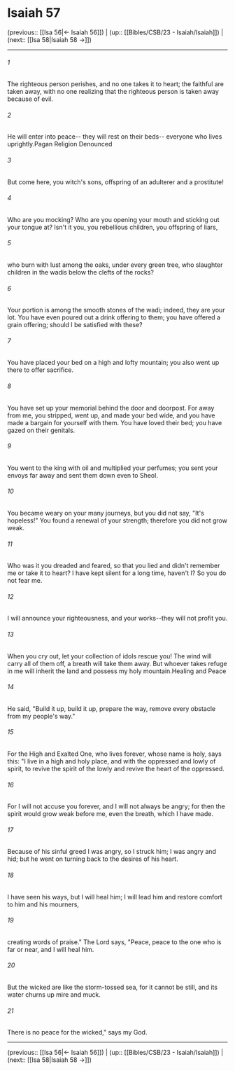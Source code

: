# Isaiah 57

(previous:: [[Isa 56|← Isaiah 56]]) | (up:: [[Bibles/CSB/23 - Isaiah/Isaiah]]) | (next:: [[Isa 58|Isaiah 58 →]])

***


###### 1 
The righteous person perishes, and no one takes it to heart; the faithful are taken away, with no one realizing that the righteous person is taken away because of evil. 

###### 2 
He will enter into peace-- they will rest on their beds-- everyone who lives uprightly.Pagan Religion Denounced 

###### 3 
But come here, you witch's sons, offspring of an adulterer and a prostitute! 

###### 4 
Who are you mocking? Who are you opening your mouth and sticking out your tongue at? Isn't it you, you rebellious children, you offspring of liars, 

###### 5 
who burn with lust among the oaks, under every green tree, who slaughter children in the wadis below the clefts of the rocks? 

###### 6 
Your portion is among the smooth stones of the wadi; indeed, they are your lot. You have even poured out a drink offering to them; you have offered a grain offering; should I be satisfied with these? 

###### 7 
You have placed your bed on a high and lofty mountain; you also went up there to offer sacrifice. 

###### 8 
You have set up your memorial behind the door and doorpost. For away from me, you stripped, went up, and made your bed wide, and you have made a bargain for yourself with them. You have loved their bed; you have gazed on their genitals. 

###### 9 
You went to the king with oil and multiplied your perfumes; you sent your envoys far away and sent them down even to Sheol. 

###### 10 
You became weary on your many journeys, but you did not say, "It's hopeless!" You found a renewal of your strength; therefore you did not grow weak. 

###### 11 
Who was it you dreaded and feared, so that you lied and didn't remember me or take it to heart? I have kept silent for a long time, haven't I? So you do not fear me. 

###### 12 
I will announce your righteousness, and your works--they will not profit you. 

###### 13 
When you cry out, let your collection of idols rescue you! The wind will carry all of them off, a breath will take them away. But whoever takes refuge in me will inherit the land and possess my holy mountain.Healing and Peace 

###### 14 
He said, "Build it up, build it up, prepare the way, remove every obstacle from my people's way." 

###### 15 
For the High and Exalted One, who lives forever, whose name is holy, says this: "I live in a high and holy place, and with the oppressed and lowly of spirit, to revive the spirit of the lowly and revive the heart of the oppressed. 

###### 16 
For I will not accuse you forever, and I will not always be angry; for then the spirit would grow weak before me, even the breath, which I have made. 

###### 17 
Because of his sinful greed I was angry, so I struck him; I was angry and hid; but he went on turning back to the desires of his heart. 

###### 18 
I have seen his ways, but I will heal him; I will lead him and restore comfort to him and his mourners, 

###### 19 
creating words of praise." The Lord says, "Peace, peace to the one who is far or near, and I will heal him. 

###### 20 
But the wicked are like the storm-tossed sea, for it cannot be still, and its water churns up mire and muck. 

###### 21 
There is no peace for the wicked," says my God.

***

(previous:: [[Isa 56|← Isaiah 56]]) | (up:: [[Bibles/CSB/23 - Isaiah/Isaiah]]) | (next:: [[Isa 58|Isaiah 58 →]])
